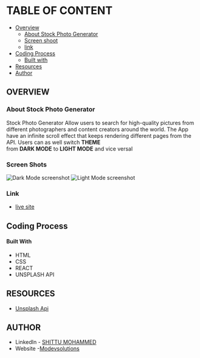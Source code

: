 # TABLE OF CONTENT
- [Overview](https://github.com/modevsolutions/Stock-Photo-Generator/#overview)
  - [About Stock Photo Generator](https://github.com/modevsolutions/Stock-Photo-Generator/#about-stock-photo-generator)
  - [Screen shoot](https://github.com/modevsolutions/Stock-Photo-Generator/#screen-shots)
  - [link](https://github.com/modevsolutions/Stock-Photo-Generator/#link)
- [Coding Process](https://github.com/modevsolutions/Stock-Photo-Generator/#coding-process)
  - [Built with](https://github.com/modevsolutions/Stock-Photo-Generator/#built-with)
- [Resources](https://github.com/modevsolutions/Stock-Photo-Generator/#resources)
- [Author](https://github.com/modevsolutions/Stock-Photo-Generator/#author)
## OVERVIEW
### About Stock Photo Generator
Stock Photo Generator Allow users to search for high-quality pictures from different
photographers and content creators around the world. The App have an infinite scroll
effect that keeps rendering different pages from the API. Users can as well switch **THEME**  
from **DARK MODE** to **LIGHT MODE** and vice versal

### Screen Shots
![Dark Mode screenshot](https://github.com/modevsolutions/Stock-Photo-Generator/blob/main/src/images/Dark%20mode.png) ![Light Mode screenshot](https://github.com/modevsolutions/Stock-Photo-Generator/blob/main/src/images/light%20mode.png)
### Link
- [live site](https://photosgenerator.modevsolutions.com/)
## Coding Process
#### Built With
- HTML
- CSS 
- REACT
- UNSPLASH API
## RESOURCES
- [Unsplash Api](https://unsplash.com/documentation)
## AUTHOR
- LinkedIn - [SHITTU MOHAMMED](https://www.linkedin.com/in/mohammed-shittu-b8ab4365/)
- Website -[Modevsolutions](https://www.modevsolutions.com)
